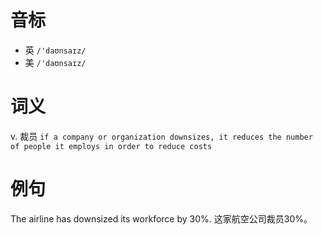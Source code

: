 # 音标

- 英 `/'daʊnsaɪz/`
- 美 `/'daʊnsaɪz/`

# 词义

v. 裁员
`if a company or organization downsizes, it reduces the number of people it employs in order to reduce costs`

# 例句

The airline has downsized its workforce by 30%.
这家航空公司裁员30%。


